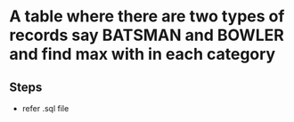 # A table where there are two types of records say BATSMAN and BOWLER and find max with in each category

## Steps
- refer .sql file